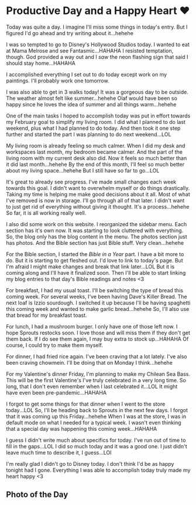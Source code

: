 # Productive Day and a Happy Heart ❤️

Today was quite a day. I imagine I'll miss some things in today's entry. But I figured I'd go ahead and try writing about it...hehehe

I was so tempted to go to Disney's Hollywood Studios today. I wanted to eat at Mama Melrose and see Fantasmic...HAHAHA I resisted temptation, though. God provided a way out and I *saw* the neon flashing sign that said I should stay home...HAHAHA

I accomplished everything I set out to do today except work on my paintings. I'll probably work one tomorrow.

I was also able to get in 3 walks today! It was a gorgeous day to be outside. The weather almost felt like summer...hehehe Olaf would have been so happy since he loves the idea of summer and all things warm...hehehe

One of the main tasks I hoped to accomplish today was put in effort towards my February goal to simplify my living room. I did what I planned to do last weekend, plus what I had planned to do today. And then took it one step further and started the part I was planning to do next weekend...LOL

My living room is already feeling so much calmer. When I did my desk and workspaces last month, my bedroom became calmer. And the part of the living room with my current desk also did. Now it feels so much better than it did last month...hehehe By the end of this month, I'll feel so much better about my living space...hehehe But I still have so far to go...LOL

It's great to already see progress. I've made small changes each week towards this goal. I didn't want to overwhelm myself or do things drastically. Taking my time is helping me make good decisions about it all. Most of what I've removed is now in storage. I'll go through all of that later. I didn't want to just get rid of everything without giving it thought. It's a process...hehehe So far, it is all working really well.

I also did some work on this website. I reorganized the sidebar menu. Each section has it's own now. It was starting to look cluttered with everything. So, the blog only has the blog content in the menu. The photos section just has photos. And the Bible section has just Bible stuff. Very clean...hehehe

For the Bible section, I started the *Bible in a Year* part. I have a bit more to do. But it is starting to get fleshed out. I'd love to link to today's page. But I'm afraid I might make changes and break that link later...LOL But it is coming along and I'll have it finalized soon. Then I'll be able to start linking my blog entries to that day's Bible readings and notes <3

For breakfast, I had my usual toast. I'll be switching the type of bread this coming week. For several weeks, I've been having Dave's Killer Bread. The next loaf is Izzio sourdough. I switched it up because I'll be having spaghetti this coming week and wanted to make garlic bread...hehehe So, I'll also use that bread for my breakfast toast.

For lunch, I had a mushroom burger. I only have one of those left now. I hope Sprouts restocks soon. I love those and will miss them if they don't get them back. If I do see them again, I may buy extra to stock up...HAHAHA Of course, I could try to make them myself.

For dinner, I had fried rice again. I've been craving that a lot lately. I've also been craving chowmein. I'll be doing that on Monday I think...hehehe

For my Valentine's dinner Friday, I'm planning to make my Chilean Sea Bass. This will be the first Valentine's I've truly celebrated in a very long time. So long, that I don't even remember when I last celebrated it...LOL It might have even been pre-pandemic...HAHAHA

I forgot to get some things for that dinner when I went to the store today...LOL So, I'll be heading back to Sprouts in the next few days. I forgot that it was coming up this Friday...hehehe When I was at the store, I was in default mode on what I needed for a typical week. I wasn't even thinking that a special day was happening this coming week...HAHAHA

I guess I didn't write much about specifics for today. I've run out of time to fill in the gaps...LOL I did so much today and it was a good one. I just didn't leave much time to describe it, I guess...LOl

I'm really glad I didn't go to Disney today. I don't think I'd be as happy tonight had I gone. Everything I was able to accomplish today truly made my heart happy <3

## Photo of the Day

<!--@include: @/photos/photo-a-day/2025/02/08.md{3,}-->